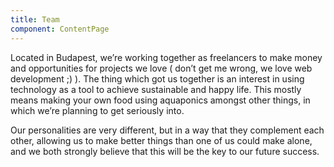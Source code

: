 ```yaml
---
title: Team
component: ContentPage
---
```

Located in Budapest, we’re working together as freelancers to make money and opportunities for projects we love ( don’t get me wrong, we love web development ;) ). The thing which got us together is an interest in using technology as a tool to achieve sustainable and happy life. This mostly means making your own food using aquaponics amongst other things, in which we’re planning to get seriously into.

Our personalities are very different, but in a way that they complement each other, allowing us to make better things than one of us could make alone, and we both strongly believe that this will be the key to our future success.
